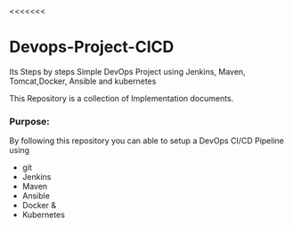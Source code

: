 <<<<<<<
# Devops-Project-CICD
Its Steps by steps Simple DevOps Project using Jenkins, Maven, Tomcat,Docker, Ansible and  kubernetes

This Repository is a collection of Implementation documents. 

### Purpose:
By following this repository you can able to setup a DevOps CI/CD Pipeline using
- git
- Jenkins
- Maven
- Ansible
- Docker &
- Kubernetes

>>>>>>>
